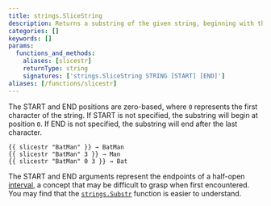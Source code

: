 ```yaml
---
title: strings.SliceString
description: Returns a substring of the given string, beginning with the start position and ending before the end position.
categories: []
keywords: []
params:
  functions_and_methods:
    aliases: [slicestr]
    returnType: string
    signatures: ['strings.SliceString STRING [START] [END]']
aliases: [/functions/slicestr]
---
```


The START and END positions are zero-based, where `0` represents the first character of the string. If START is not specified, the substring will begin at position `0`. If END is not specified, the substring will end after the last character.

```go-html-template
{{ slicestr "BatMan" }} → BatMan
{{ slicestr "BatMan" 3 }} → Man
{{ slicestr "BatMan" 0 3 }} → Bat
```

The START and END arguments represent the endpoints of a half-open [interval](g), a concept that may be difficult to grasp when first encountered. You may find that the [`strings.Substr`] function is easier to understand.

[`strings.Substr`]: /functions/strings/substr/
